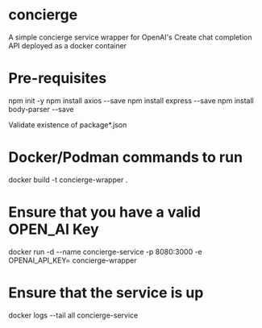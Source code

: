 # concierge
A simple concierge service wrapper for OpenAI's Create chat completion API deployed as a docker container

# Pre-requisites
npm init -y
npm install axios --save
npm install express --save
npm install body-parser --save

Validate existence of package*.json 

# Docker/Podman commands to run
docker build -t concierge-wrapper .

# Ensure that you have a valid OPEN_AI Key
docker run -d --name concierge-service -p 8080:3000 -e OPENAI_API_KEY=<YOUR OPENAI KEY HERE> concierge-wrapper

# Ensure that the service is up
docker logs --tail all concierge-service
